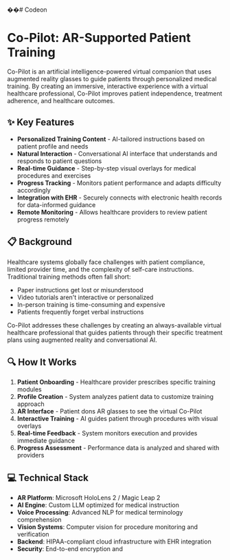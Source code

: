��#   C o d e o n 

# Co-Pilot: AR-Supported Patient Training

Co-Pilot is an artificial intelligence-powered virtual companion that uses augmented reality glasses to guide patients through personalized medical training. By creating an immersive, interactive experience with a virtual healthcare professional, Co-Pilot improves patient independence, treatment adherence, and healthcare outcomes.

## ✨ Key Features

- **Personalized Training Content** - AI-tailored instructions based on patient profile and needs
- **Natural Interaction** - Conversational AI interface that understands and responds to patient questions
- **Real-time Guidance** - Step-by-step visual overlays for medical procedures and exercises
- **Progress Tracking** - Monitors patient performance and adapts difficulty accordingly
- **Integration with EHR** - Securely connects with electronic health records for data-informed guidance
- **Remote Monitoring** - Allows healthcare providers to review patient progress remotely

## 📋 Background

Healthcare systems globally face challenges with patient compliance, limited provider time, and the complexity of self-care instructions. Traditional training methods often fall short:

- Paper instructions get lost or misunderstood
- Video tutorials aren't interactive or personalized
- In-person training is time-consuming and expensive
- Patients frequently forget verbal instructions

Co-Pilot addresses these challenges by creating an always-available virtual healthcare professional that guides patients through their specific treatment plans using augmented reality and conversational AI.

## 🔍 How It Works

1. **Patient Onboarding** - Healthcare provider prescribes specific training modules
2. **Profile Creation** - System analyzes patient data to customize training approach
3. **AR Interface** - Patient dons AR glasses to see the virtual Co-Pilot
4. **Interactive Training** - AI guides patient through procedures with visual overlays
5. **Real-time Feedback** - System monitors execution and provides immediate guidance
6. **Progress Assessment** - Performance data is analyzed and shared with providers

## 💻 Technical Stack

- **AR Platform**: Microsoft HoloLens 2 / Magic Leap 2
- **AI Engine**: Custom LLM optimized for medical instruction
- **Voice Processing**: Advanced NLP for medical terminology comprehension
- **Vision Systems**: Computer vision for procedure monitoring and verification
- **Backend**: HIPAA-compliant cloud infrastructure with EHR integration
- **Security**: End-to-end encryption and 
 
 
